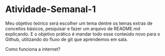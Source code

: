 # Atividade-Semanal-1
Meu objetivo teórico será escolher um tema dentre os temas extras de conceitos básicos, pesquisar e fazer um arquivo de README.md explicando. E o objetivo prático é mandar todo esse conteúdo novo para o Github, utilizando do fluxo de git que aprendemos em sala.

Como funciona a internet?